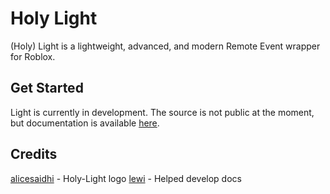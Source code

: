 # Holy Light

(Holy) Light is a lightweight, advanced, and modern Remote Event wrapper for Roblox.

## Get Started

Light is currently in development. The source is not public at the moment, but documentation is available [here](https://hardlyardi.github.io/light/).

## Credits

[alicesaidhi](https://github.com/alicesaidhi/) - Holy-Light logo
[lewi](https://github.com/lewisakura/) - Helped develop docs
